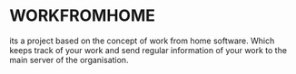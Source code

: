 # WORKFROMHOME
its a project based on the concept of work from home software. Which keeps track of your work and send regular information of your work to the main server of the organisation.
